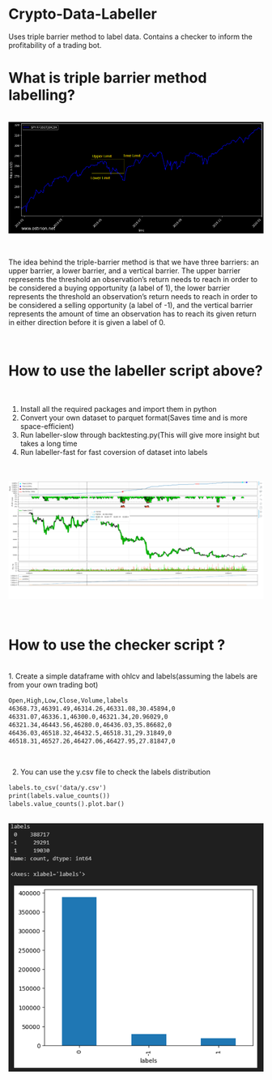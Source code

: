 # Crypto-Data-Labeller
Uses triple barrier method to label data. Contains a checker to inform the profitability of a trading bot.
<br>

# What is triple barrier method labelling?
<br>
<div align="center">
<img hight="300" width="700" alt="JPG" align="center" src="https://github.com/bhavithran1/bhavithran1/blob/main/assets/trp.jpg">
</div>

<br>
<br>

The idea behind the triple-barrier method is that we have three barriers: an upper barrier, a lower barrier, and a vertical barrier. The upper barrier represents the threshold an observation’s return needs to reach in order to be considered a buying opportunity (a label of 1), the lower barrier represents the threshold an observation’s return needs to reach in order to be considered a selling opportunity (a label of -1), and the vertical barrier represents the amount of time an observation has to reach its given return in either direction before it is given a label of 0.

<br>

# How to use the labeller script above?

<br>

1. Install all the required packages and import them in python
2. Convert your own dataset to parquet format(Saves time and is more space-efficient)
3. Run labeller-slow  through backtesting.py(This will give more insight but takes a long time
4. Run labeller-fast for fast coversion of dataset into labels

<br>
<br>
<div align="center">
<img hight="300" width="700" alt="PNG" align="center" src="https://github.com/bhavithran1/bhavithran1/blob/main/assets/triple-result.png">
</div>

<br>
<br>

# How to use the checker script ?

<br>
1. Create a simple dataframe with ohlcv and labels(assuming the labels are from your own trading bot)

```
Open,High,Low,Close,Volume,labels
46368.73,46391.49,46314.26,46331.08,30.45894,0
46331.07,46336.1,46300.0,46321.34,20.96029,0
46321.34,46443.56,46280.0,46436.03,35.86682,0
46436.03,46518.32,46432.5,46518.31,29.31849,0
46518.31,46527.26,46427.06,46427.95,27.81847,0
```

<br>

2. You can use the y.csv file to check the labels distribution

```
labels.to_csv('data/y.csv')
print(labels.value_counts())
labels.value_counts().plot.bar()
```
<br>

<div align="center">
<img hight="300" width="700" alt="PNG" align="center" src="https://github.com/bhavithran1/bhavithran1/blob/main/assets/labels.png">
</div>






